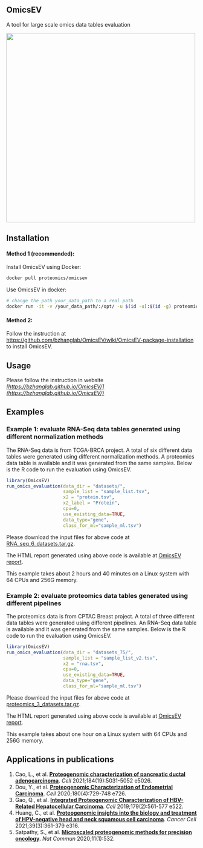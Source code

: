 ## OmicsEV


A tool for large scale omics data tables evaluation

[<img src="https://github.com/bzhanglab/OmicsEV/blob/gh-pages/data/OmicsEV_overview.png" width=500 class="center">](https://bzhanglab.github.io/OmicsEV/)

## Installation

#### Method 1 (recommended):
Install OmicsEV using Docker:
```sh
docker pull proteomics/omicsev
```

Use OmicsEV in docker:
```sh
# change the path your_data_path to a real path
docker run -it -v /your_data_path/:/opt/ -u $(id -u):$(id -g) proteomics/omicsev
```

#### Method 2:

Follow the instruction at https://github.com/bzhanglab/OmicsEV/wiki/OmicsEV-package-installation to install OmicsEV.


## Usage

Please follow the instruction in website *[https://bzhanglab.github.io/OmicsEV/](https://bzhanglab.github.io/OmicsEV/)*

## Examples

### Example 1: evaluate RNA-Seq data tables generated using different normalization methods

The RNA-Seq data is from TCGA-BRCA project. A total of six different data tables were generated using different normalization methods. A proteomics data table is available and it was generated from the same samples. Below is the R code to run the evaluation using OmicsEV. 

```r
library(OmicsEV)
run_omics_evaluation(data_dir = "datasets/",
                     sample_list = "sample_list.tsv",
                     x2 = "protein.tsv",
                     x2_label = "Protein",
                     cpu=0,
                     use_existing_data=TRUE,
                     data_type="gene",
                     class_for_ml="sample_ml.tsv")
```
Please download the input files for above code at [RNA_seq_6_datasets.tar.gz](https://github.com/bzhanglab/OmicsEV/raw/gh-pages/data/RNA_seq_6_datasets.tar.gz).

The HTML report generated using above code is available at [OmicsEV report](https://bzhanglab.github.io/OmicsEV/data/rna-seq-example_report.html).

This example takes about 2 hours and 40 minutes on a Linux system with 64 CPUs and 256G memory.


### Example 2: evaluate proteomics data tables generated using different pipelines

The proteomics data is from CPTAC Breast project. A total of three different data tables were generated using different pipelines. An RNA-Seq data table is available and it was generated from the same samples. Below is the R code to run the evaluation using OmicsEV. 

```r
library(OmicsEV)
run_omics_evaluation(data_dir = "datasets_75/",
                     sample_list = "sample_list_v2.tsv",
                     x2 = "rna.tsv",
                     cpu=0,
                     use_existing_data=TRUE,
                     data_type="gene",
                     class_for_ml="sample_ml.tsv")
```
Please download the input files for above code at [proteomics_3_datasets.tar.gz](https://github.com/bzhanglab/OmicsEV/raw/gh-pages/data/proteomics_3_datasets.tar.gz).

The HTML report generated using above code is available at [OmicsEV report](https://bzhanglab.github.io/OmicsEV/data/proteomics-example_report.html).

This example takes about one hour on a Linux system with 64 CPUs and 256G memory.


## Applications in publications
1. Cao, L., et al. [**Proteogenomic characterization of pancreatic ductal adenocarcinoma**](https://www.ncbi.nlm.nih.gov/pmc/articles/PMC8654574/). *Cell* 2021;184(19):5031-5052 e5026.
2. Dou, Y., et al. [**Proteogenomic Characterization of Endometrial Carcinoma**](https://www.ncbi.nlm.nih.gov/pmc/articles/PMC7233456/). *Cell* 2020;180(4):729-748 e726.
3. Gao, Q., et al. [**Integrated Proteogenomic Characterization of HBV-Related Hepatocellular Carcinoma**](https://pubmed.ncbi.nlm.nih.gov/31585088/). *Cell* 2019;179(2):561-577 e522.
4. Huang, C., et al. [**Proteogenomic insights into the biology and treatment of HPV-negative head and neck squamous cell carcinoma**](https://www.ncbi.nlm.nih.gov/pmc/articles/PMC7946781/). *Cancer Cell* 2021;39(3):361-379 e316.
5. Satpathy, S., et al. [**Microscaled proteogenomic methods for precision oncology**](https://www.nature.com/articles/s41467-020-14381-2). *Nat Commun* 2020;11(1):532.
